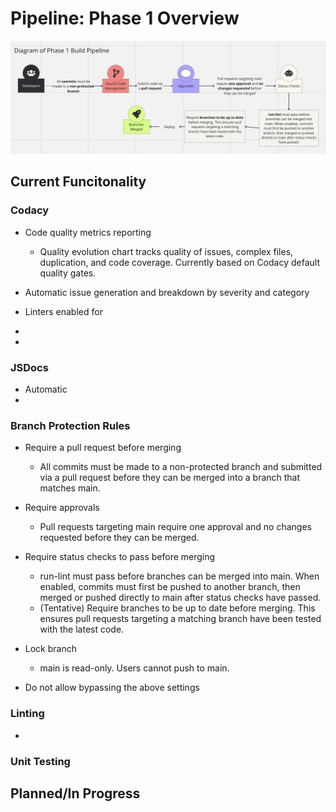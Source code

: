 # Pipeline: Phase 1 Overview

![Phase 1 Diagram](phase1.png)


## Current Funcitonality   

### Codacy

* Code quality metrics reporting
  * Quality evolution chart tracks quality of issues, complex files, duplication, and code coverage. Currently based on Codacy default quality gates.
    
* Automatic issue generation and breakdown by severity and category
  
* Linters enabled for
*
*

### JSDocs

* Automatic 
* 

### Branch Protection Rules

* Require a pull request before merging
  * All commits must be made to a non-protected branch and submitted via a pull request before they can be merged into a branch that matches main.
 
* Require approvals
  * Pull requests targeting main require one approval and no changes requested before they can be merged.
 
* Require status checks to pass before merging
  * run-lint must pass before branches can be merged into main. When enabled, commits must first be pushed to another branch, then merged or pushed directly to main after status checks have passed.
  * (Tentative) Require branches to be up to date before merging. This ensures pull requests targeting a matching branch have been tested with the latest code.

* Lock branch 
  * main is read-only. Users cannot push to main.

* Do not allow bypassing the above settings

### Linting

* 


### Unit Testing



## Planned/In Progress


